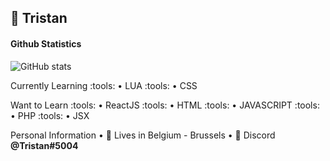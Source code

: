 ## :briefcase: Tristan

#### Github Statistics
![GitHub stats](https://github-readme-stats.vercel.app/api?username=AyastDev2&show_icons=true&theme=omni&include_all_commits=true&locale=nl&count_private=true)

Currently Learning
:tools: • LUA
:tools: • CSS

Want to Learn
:tools: • ReactJS
:tools: • HTML
:tools: • JAVASCRIPT
:tools: • PHP
:tools: • JSX

Personal Information
• :house_with_garden: Lives in Belgium - Brussels
• :eyes: Discord **@Tristan#5004**

